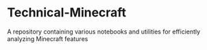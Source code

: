 # Technical-Minecraft
A repository containing various notebooks and utilities for efficiently analyzing Minecraft features

